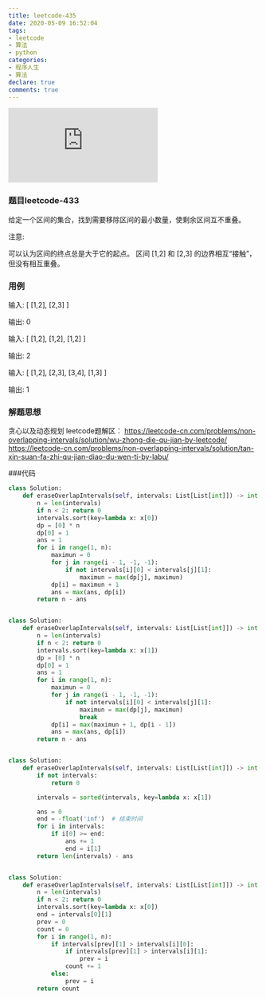 ```yaml
---
title: leetcode-435
date: 2020-05-09 16:52:04
tags:
- leetcode
- 算法
- python
categories:
- 程序人生
- 算法
declare: true
comments: true
---
```


![图片](http://api.mtyqx.cn/api/random.php?7)
<!-- more -->


### 题目leetcode-433

给定一个区间的集合，找到需要移除区间的最小数量，使剩余区间互不重叠。

注意:

可以认为区间的终点总是大于它的起点。
区间 [1,2] 和 [2,3] 的边界相互“接触”，但没有相互重叠。



### 用例

输入: \[ \[1,2\], \[2,3\] \]

输出: 0

输入: \[ \[1,2\], \[1,2\], \[1,2\] \]

输出: 2

输入: \[ \[1,2\], \[2,3\], \[3,4\], \[1,3\] ]

输出: 1


### 解题思想

贪心以及动态规划
leetcode题解区：
https://leetcode-cn.com/problems/non-overlapping-intervals/solution/wu-zhong-die-qu-jian-by-leetcode/
https://leetcode-cn.com/problems/non-overlapping-intervals/solution/tan-xin-suan-fa-zhi-qu-jian-diao-du-wen-ti-by-labu/

###代码

```python
class Solution:
    def eraseOverlapIntervals(self, intervals: List[List[int]]) -> int:
        n = len(intervals)
        if n < 2: return 0
        intervals.sort(key=lambda x: x[0])
        dp = [0] * n
        dp[0] = 1
        ans = 1
        for i in range(1, n):
            maximun = 0
            for j in range(i - 1, -1, -1):
                if not intervals[i][0] < intervals[j][1]:
                    maximun = max(dp[j], maximun)
            dp[i] = maximun + 1
            ans = max(ans, dp[i])
        return n - ans


class Solution:
    def eraseOverlapIntervals(self, intervals: List[List[int]]) -> int:
        n = len(intervals)
        if n < 2: return 0
        intervals.sort(key=lambda x: x[1])
        dp = [0] * n
        dp[0] = 1
        ans = 1
        for i in range(1, n):
            maximun = 0
            for j in range(i - 1, -1, -1):
                if not intervals[i][0] < intervals[j][1]:
                    maximun = max(dp[j], maximun)
                    break
            dp[i] = max(maximun + 1, dp[i - 1])
            ans = max(ans, dp[i])
        return n - ans


class Solution:
    def eraseOverlapIntervals(self, intervals: List[List[int]]) -> int:
        if not intervals:
            return 0

        intervals = sorted(intervals, key=lambda x: x[1])

        ans = 0
        end = -float('inf')  # 结束时间
        for i in intervals:
            if i[0] >= end:
                ans += 1
                end = i[1]
        return len(intervals) - ans


class Solution:
    def eraseOverlapIntervals(self, intervals: List[List[int]]) -> int:
        n = len(intervals)
        if n < 2: return 0
        intervals.sort(key=lambda x: x[0])
        end = intervals[0][1]
        prev = 0
        count = 0
        for i in range(1, n):
            if intervals[prev][1] > intervals[i][0]:
                if intervals[prev][1] > intervals[i][1]:
                    prev = i
                count += 1
            else:
                prev = i
        return count

```